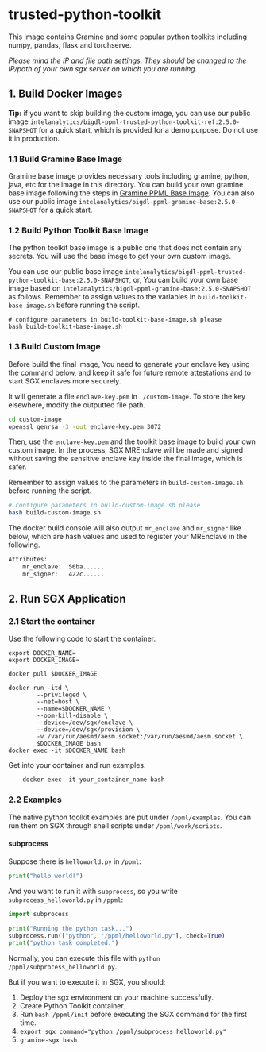 # trusted-python-toolkit
This image contains Gramine and some popular python toolkits including numpy, pandas, flask and torchserve.

*Please mind the IP and file path settings. They should be changed to the IP/path of your own sgx server on which you are running.*

## 1. Build Docker Images

**Tip:** if you want to skip building the custom image, you can use our public image `intelanalytics/bigdl-ppml-trusted-python-toolkit-ref:2.5.0-SNAPSHOT` for a quick start, which is provided for a demo purpose. Do not use it in production.

### 1.1 Build Gramine Base Image
Gramine base image provides necessary tools including gramine, python, java, etc for the image in this directory. You can build your own gramine base image following the steps in [Gramine PPML Base Image](https://github.com/intel-analytics/BigDL/tree/main/ppml/base#gramine-ppml-base-image). You can also use our public image `intelanalytics/bigdl-ppml-gramine-base:2.5.0-SNAPSHOT` for a quick start.

### 1.2 Build Python Toolkit Base Image

The python toolkit base image is a public one that does not contain any secrets. You will use the base image to get your own custom image. 

You can use our public base image `intelanalytics/bigdl-ppml-trusted-python-toolkit-base:2.5.0-SNAPSHOT`, or, You can build your own base image based on `intelanalytics/bigdl-ppml-gramine-base:2.5.0-SNAPSHOT`  as follows. Remember to assign values to the variables in `build-toolkit-base-image.sh` before running the script.

```shell
# configure parameters in build-toolkit-base-image.sh please
bash build-toolkit-base-image.sh
```

### 1.3 Build Custom Image

Before build the final image, You need to generate your enclave key using the command below, and keep it safe for future remote attestations and to start SGX enclaves more securely.

It will generate a file `enclave-key.pem` in `./custom-image`. To store the key elsewhere, modify the outputted file path.

```bash
cd custom-image
openssl genrsa -3 -out enclave-key.pem 3072
```

Then, use the `enclave-key.pem` and the toolkit base image to build your own custom image. In the process, SGX MREnclave will be made and signed without saving the sensitive enclave key inside the final image, which is safer.

Remember to assign values to the parameters in `build-custom-image.sh` before running the script.

```bash
# configure parameters in build-custom-image.sh please
bash build-custom-image.sh
```

The docker build console will also output `mr_enclave` and `mr_signer` like below, which are hash values and used to  register your MREnclave in the following.

````bash
Attributes:
    mr_enclave:  56ba......
    mr_signer:   422c......
````

## 2. Run SGX Application

### 2.1 Start the container

Use the following code to start the container.
```shell
export DOCKER_NAME=
export DOCKER_IMAGE=

docker pull $DOCKER_IMAGE

docker run -itd \
        --privileged \
        --net=host \
        --name=$DOCKER_NAME \
        --oom-kill-disable \
        --device=/dev/sgx/enclave \
        --device=/dev/sgx/provision \
        -v /var/run/aesmd/aesm.socket:/var/run/aesmd/aesm.socket \
        $DOCKER_IMAGE bash
docker exec -it $DOCKER_NAME bash
```

Get into your container and run examples.
```shell
	docker exec -it your_container_name bash
```

### 2.2 Examples

The native python toolkit examples are put under `/ppml/examples`. You can run them on SGX through shell scripts under `/ppml/work/scripts`.


#### subprocess

Suppose there is `helloworld.py` in `/ppml`:
```python
print("hello world!")
```

And you want to run it with `subprocess`, so you write `subprocess_helloworld.py` in `/ppml`:
```python
import subprocess

print("Running the python task...")
subprocess.run(["python", "/ppml/helloworld.py"], check=True)
print("python task completed.")
```
Normally, you can execute this file with `python /ppml/subprocess_helloworld.py`.

But if you want to execute it in SGX, you should:
1. Deploy the sgx environment on your machine successfully.
2. Create Python Toolkit container.
3. Run `bash /ppml/init` before executing the SGX command for the first time.
4. `export sgx_command="python /ppml/subprocess_helloworld.py"`
5. `gramine-sgx bash`